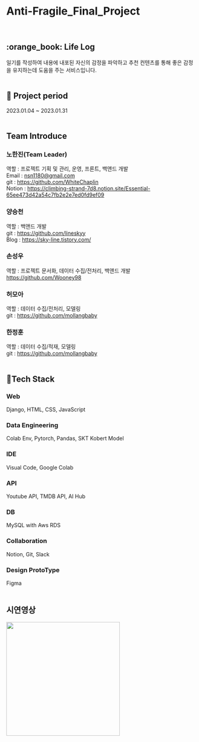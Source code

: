 # Anti-Fragile_Final_Project
<br>
<h2> :orange_book: Life Log </h2>
일기를 작성하여 내용에 내포된 자신의 감정을 파악하고 추천 컨텐츠를 통해 좋은 감정을 유지하는데 도움을 주는 서비스입니다.
<br><br>

## :calendar: Project period
2023.01.04 ~ 2023.01.31 <br><br>

## Team Introduce
### 노한진(Team Leader)
역할 : 프로젝트 기획 및 관리, 운영, 프론트, 백앤드 개발 <br>
Email : nsn1180@gmail.com <br>
git : https://github.com/WhiteChaplin <br>
Notion : https://climbing-strand-7d8.notion.site/Essential-65ee473d42a54c7fb2e2e7ed0fd9ef09 <br>

### 양승천
역할 : 백앤드 개발 <br>
git : https://github.com/lineskyy <br>
Blog : https://sky-line.tistory.com/ <br>

### 손성우
역할 : 프로젝트 문서화, 데이터 수집/전처리, 백앤드 개발 <br>
https://github.com/Wooney98 

### 허모아
역할 : 데이터 수집/전처리, 모델링 <br>
git : https://github.com/mollangbaby 

### 한정훈
역할 : 데이터 수집/적재, 모델링 <br>
git : https://github.com/mollangbaby <br><br>

## :key:Tech Stack
### Web
Django, HTML, CSS, JavaScript
<br>
### Data Engineering
Colab Env, Pytorch, Pandas, SKT Kobert Model
<br>
### IDE
Visual Code, Google Colab
<br>
### API
Youtube API, TMDB API, AI Hub
<br>
### DB
MySQL with Aws RDS
<br>
### Collaboration
Notion, Git, Slack
<br>
### Design ProtoType
Figma  <br><br>

## 시연영상
<img width="300" src="https://user-images.githubusercontent.com/102860997/222767045-5483a48b-088c-4ade-b0c6-b9ebd88a0be7.mp4/">

